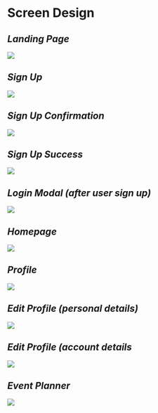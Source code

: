 # Screen Design

## *Landing Page*
![](/ScreenDesign/landing_page.png)

## *Sign Up*
![](/ScreenDesign/sign_up_form.png)

## *Sign Up Confirmation*
![](/ScreenDesign/sign_up_confirmation.png)

## *Sign Up Success*
![](/ScreenDesign/sign_up_success.png)

## *Login Modal (after user sign up)*
![](/ScreenDesign/login_after_signup.png)

## *Homepage*
![](/ScreenDesign/Homepage.png)

## *Profile*
![](/ScreenDesign/profile.png)

## *Edit Profile (personal details)*
![](/ScreenDesign/edit_profile_personal.png)

## *Edit Profile (account details*
![](/ScreenDesign/edit_profile_account.png)

## *Event Planner*
![](/ScreenDesign/event_planner.png)